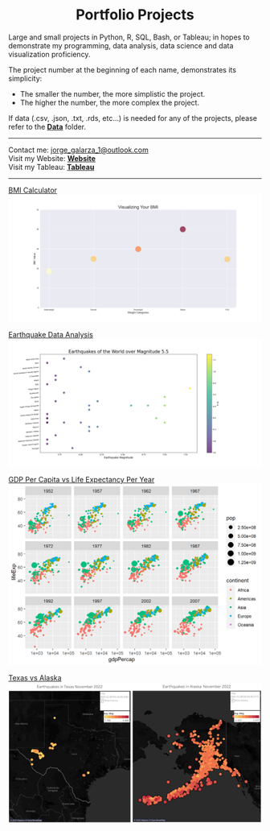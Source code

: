 <h1 align="center"><b>Portfolio Projects</b></h1>

Large and small projects in Python, R, SQL, Bash, or Tableau; in hopes to demonstrate my programming, data analysis, data science and data visualization proficiency.  

The project number at the beginning of each name, demonstrates its simplicity:  
  - The smaller the number, the more simplistic the project.
  - The higher the number, the more complex the project.  

If data (.csv, .json, .txt, .rds, etc...) is needed for any of the projects, please refer to the [**Data**](https://github.com/jorgegalarza1/Portfolio_Projects/tree/main/Data) folder.

---

Contact me: jorge_galarza_1@outlook.com  
Visit my Website: [**Website**](http://jorgegalarza1.github.io)  
Visit my Tableau: [**Tableau**](https://public.tableau.com/app/profile/jorge.galarza)

---  

[BMI Calculator](https://github.com/jorgegalarza1/Portfolio_Projects/blob/main/2_BMI_Calculator.py)
![2](https://github.com/jorgegalarza1/Portfolio_Projects/blob/main/Images/BMI.png)  

[Earthquake Data Analysis](https://github.com/jorgegalarza1/Portfolio_Projects/blob/main/3_Earthquake_Data_Analysis.py)
![3](https://github.com/jorgegalarza1/Portfolio_Projects/blob/main/Images/Earthquakes.png)  

[GDP Per Capita vs Life Expectancy Per Year](https://github.com/jorgegalarza1/Portfolio_Projects/blob/main/4_Introduction_to_the_Tidyverse.Rmd)
![4](https://github.com/jorgegalarza1/Portfolio_Projects/blob/main/Images/gdpPercap_vs_lifeExp_by_year.png)  

[Texas vs Alaska](https://public.tableau.com/app/profile/jorge.galarza/viz/TexasvsAlaska/Dashboard1)
![Tableau](https://github.com/jorgegalarza1/Portfolio_Projects/blob/main/Images/Texas_vs_Alaska.png)  
